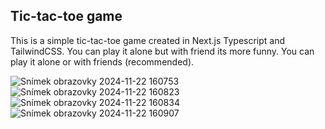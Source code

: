 ## Tic-tac-toe game

This is a simple tic-tac-toe game created in Next.js Typescript and TailwindCSS. 
You can play it alone but with friend its more funny. You can play it alone or with friends (recommended).

![Snímek obrazovky 2024-11-22 160753](https://github.com/user-attachments/assets/7978ea68-c553-446a-9a7f-b56cb2ccd40c)
![Snímek obrazovky 2024-11-22 160823](https://github.com/user-attachments/assets/0df55176-7d84-4da2-895d-cf1f13db5d03)
![Snímek obrazovky 2024-11-22 160834](https://github.com/user-attachments/assets/15a03412-e7d6-43d2-b18b-3a62e894b576)
![Snímek obrazovky 2024-11-22 160907](https://github.com/user-attachments/assets/69baff1f-cf6a-404a-a8bf-4930e073b408)
